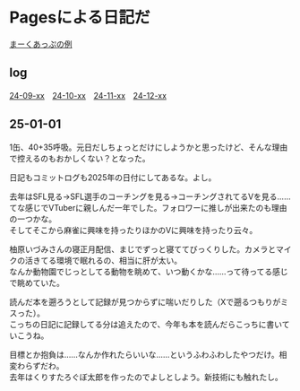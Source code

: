# Pagesによる日記だ
[まーくあっぷの例](https://docs.github.com/ja/get-started/writing-on-github/getting-started-with-writing-and-formatting-on-github/basic-writing-and-formatting-syntax)

## log
[24-09-xx](./2409.md)　[24-10-xx](./2410.md)　[24-11-xx](./2411.md)　[24-12-xx](./2412.md)

## 25-01-01
1缶、40+35呼吸。元日だしちょっとだけにしようかと思ったけど、そんな理由で控えるのもおかしくない？となった。

日記もコミットログも2025年の日付にしてあるな。よし。

去年はSFL見る→SFL選手のコーチングを見る→コーチングされてるVを見る……てな感じでVTuberに親しんだ一年でした。フォロワーに推しが出来たのも理由の一つかな。  
そしてそこから麻雀に興味を持ったりほかのVに興味を持ったり云々。

柚原いづみさんの寝正月配信、まじでずっと寝ててびっくりした。カメラとマイクの活きてる環境で眠れるの、相当に肝が太い。  
なんか動物園でじっとしてる動物を眺めて、いつ動くかな……って待ってる感じで眺めていた。

読んだ本を遡ろうとして記録が見つからずに喘いだりした（Xで遡るつもりがミスった）。  
こっちの日記に記録してる分は追えたので、今年も本を読んだらこっちに書いていこうね。

目標とか抱負は……なんか作れたらいいな……というふわふわしたやつだけ。相変わらずだわ。  
去年はくりすたろぐぼ太郎を作ったのでよしとしよう。新技術にも触れたし。

